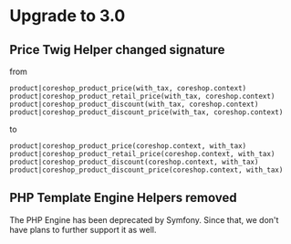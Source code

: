 # Upgrade to 3.0

## Price Twig Helper changed signature 

from

```
product|coreshop_product_price(with_tax, coreshop.context)
product|coreshop_product_retail_price(with_tax, coreshop.context)
product|coreshop_product_discount(with_tax, coreshop.context)
product|coreshop_product_discount_price(with_tax, coreshop.context)
```

to

```
product|coreshop_product_price(coreshop.context, with_tax)
product|coreshop_product_retail_price(coreshop.context, with_tax)
product|coreshop_product_discount(coreshop.context, with_tax)
product|coreshop_product_discount_price(coreshop.context, with_tax)
```

## PHP Template Engine Helpers removed
The PHP Engine has been deprecated by Symfony. Since that, we don't have plans to further support it as well.


